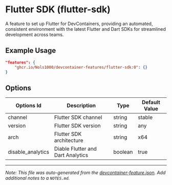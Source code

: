 
# Flutter SDK (flutter-sdk)

A feature to set up Flutter for DevContainers, providing an automated, consistent environment with the latest Flutter and Dart SDKs for streamlined development across teams.

## Example Usage

```json
"features": {
    "ghcr.io/Nols1000/devcontainer-features/flutter-sdk:0": {}
}
```

## Options

| Options Id | Description | Type | Default Value |
|-----|-----|-----|-----|
| channel | Flutter SDK channel | string | stable |
| version | Flutter SDK version | string | any |
| arch | Flutter SDK architecture | string | x64 |
| disable_analytics | Diable Flutter and Dart Analytics | boolean | true |



---

_Note: This file was auto-generated from the [devcontainer-feature.json](https://github.com/Nols1000/devcontainer-features/blob/main/src/flutter-sdk/devcontainer-feature.json).  Add additional notes to a `NOTES.md`._
